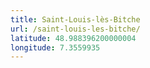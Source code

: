 ```yaml
---
title: Saint-Louis-lès-Bitche
url: /saint-louis-les-bitche/
latitude: 48.988396200000004
longitude: 7.3559935
---
```

